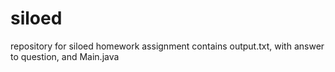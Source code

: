 # siloed
repository for siloed homework assignment
contains output.txt, with answer to question, and Main.java
